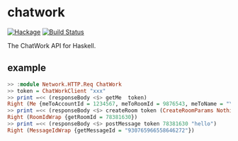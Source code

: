# chatwork

[![Hackage](https://img.shields.io/hackage/v/chatwork.svg?style=flat)](https://hackage.haskell.org/package/chatwork)
[![Build Status](https://travis-ci.org/matsubara0507/chatwork.svg?branch=master)](https://travis-ci.org/matsubara0507/chatwork)

The ChatWork API for Haskell.

## example

```haskell
>> :module Network.HTTP.Req ChatWork
>> token = ChatWorkClient "xxx"
>> print =<< (responseBody <$> getMe  token)
Right (Me {meToAccountId = 1234567, meToRoomId = 9876543, meToName = "\26494\21407\20449\24544", meToChatworkId = "", meToOrganizationId = 13579, meToOrganizationName = "", meToDepartment = "", meToTitle = "", meToUrl = "", meToIntroduction = "", meToMail = "", meToTelOrganization = "", meToTelExtension = "", meToTelMobile = "", meToSkype = "", meToFacebook = "", meToTwitter = "", meToAvatarImageUrl = "https://appdata.chatwork.com/avatar/1234/12345678.rsz.png"})
>> print =<< (responseBody <$> createRoom token (CreateRoomParams Nothing Nothing [1234567] Nothing Nothing "test"))
Right (RoomIdWrap {getRoomId = 78381630})
>> print =<< (responseBody <$> postMessage token 78381630 "hello")
Right (MessageIdWrap {getMessageId = "930765966558646272"})
```
